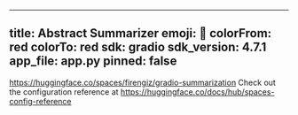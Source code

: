 
---
title: Abstract Summarizer
emoji: 🏢
colorFrom: red
colorTo: red
sdk: gradio
sdk_version: 4.7.1
app_file: app.py
pinned: false
---
https://huggingface.co/spaces/firengiz/gradio-summarization
Check out the configuration reference at https://huggingface.co/docs/hub/spaces-config-reference
